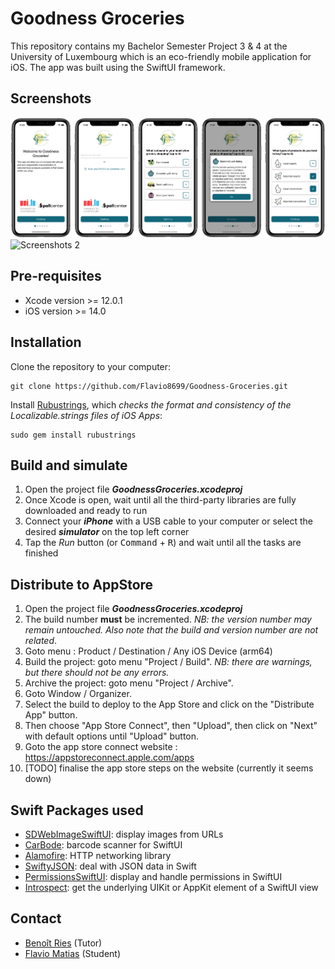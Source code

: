 # Goodness Groceries
This repository contains my Bachelor Semester Project 3 & 4 at the University of Luxembourg which is an eco-friendly mobile application for iOS.
The app was built using the SwiftUI framework.

## Screenshots
![Screenshots 1](screenshot1.png)
![Screenshots 2](screenshot2.png)

## Pre-requisites
* Xcode version >= 12.0.1
* iOS version >= 14.0

## Installation
Clone the repository to your computer:
```
git clone https://github.com/Flavio8699/Goodness-Groceries.git
```
Install [Rubustrings](https://github.com/dcordero/Rubustrings), which _checks the format and consistency of the Localizable.strings files of iOS Apps_:
```
sudo gem install rubustrings
```

## Build and simulate
1. Open the project file ***GoodnessGroceries.xcodeproj***
2. Once Xcode is open, wait until all the third-party libraries are fully downloaded and ready to run
3. Connect your ***iPhone*** with a USB cable to your computer or select the desired ***simulator*** on the top left corner
4. Tap the *Run* button (or <kbd>Command</kbd> + <kbd>R</kbd>) and wait until all the tasks are finished

## Distribute to AppStore
1. Open the project file ***GoodnessGroceries.xcodeproj***
2. The build number **must** be incremented. _NB: the version number may remain untouched. Also note that the build and version number are not related_.
3. Goto menu : Product / Destination / Any iOS Device (arm64)
4. Build the project: goto menu "Project / Build". _NB: there are warnings, but there should not be any errors._
5. Archive the project: goto menu "Project / Archive".
6. Goto Window / Organizer.
7. Select the build to deploy to the App Store and click on the "Distribute App" button.
8. Then choose "App Store Connect", then "Upload", then click on "Next" with default options until "Upload" button.
9. Goto the app store connect website : https://appstoreconnect.apple.com/apps
10. [TODO] finalise the app store steps on the website (currently it seems down)

## Swift Packages used
* [SDWebImageSwiftUI](https://github.com/SDWebImage/SDWebImageSwiftUI): display images from URLs
* [CarBode](https://github.com/heart/CarBode-Barcode-Scanner-For-SwiftUI): barcode scanner for SwiftUI
* [Alamofire](https://github.com/Alamofire/Alamofire.git): HTTP networking library
* [SwiftyJSON](https://github.com/SwiftyJSON/SwiftyJSON.git): deal with JSON data in Swift
* [PermissionsSwiftUI](https://github.com/jevonmao/PermissionsSwiftUI): display and handle permissions in SwiftUI
* [Introspect](https://github.com/siteline/SwiftUI-Introspect): get the underlying UIKit or AppKit element of a SwiftUI view

## Contact
* [Benoît Ries](mailto:benoit.ries@uni.lu) (Tutor)
* [Flavio Matias](mailto:flavio8699@gmail.com) (Student)
